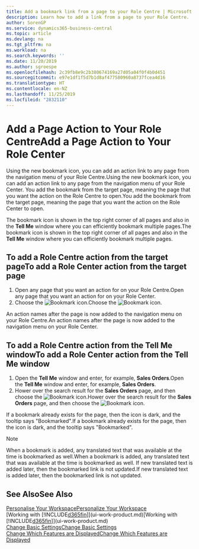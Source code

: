 ```yaml
---
title: Add a bookmark link from a page to your Role Centre | Microsoft Docs
description: Learn how to add a link from a page to your Role Centre.
author: SorenGP
ms.service: dynamics365-business-central
ms.topic: article
ms.devlang: na
ms.tgt_pltfrm: na
ms.workload: na
ms.search.keywords: ''
ms.date: 11/20/2019
ms.author: sgroespe
ms.openlocfilehash: 2c39fb8e9c2b380674169a27d05a04f0f4b0d451
ms.sourcegitcommit: e97e1df1f5d7b1d8af477580960a8737fcea4d16
ms.translationtype: HT
ms.contentlocale: en-NZ
ms.lasthandoff: 11/25/2019
ms.locfileid: "2832110"
---
```

# <a name="add-a-page-action-to-your-role-center"></a><span data-ttu-id="3ac8c-103">Add a Page Action to Your Role Centre</span><span class="sxs-lookup"><span data-stu-id="3ac8c-103">Add a Page Action to Your Role Center</span></span>
<span data-ttu-id="3ac8c-104">Using the new bookmark icon, you can add an action link to any page from the navigation menu of your Role Centre.</span><span class="sxs-lookup"><span data-stu-id="3ac8c-104">Using the new bookmark icon, you can add an action link to any page from the navigation menu of your Role Center.</span></span> <span data-ttu-id="3ac8c-105">You add the bookmark from the target page, meaning the page that you want the action on the Role Centre to open.</span><span class="sxs-lookup"><span data-stu-id="3ac8c-105">You add the bookmark from the target page, meaning the page that you want the action on the Role Center to open.</span></span>

<span data-ttu-id="3ac8c-106">The bookmark icon is shown in the top right corner of all pages and also in the **Tell Me** window where you can efficiently bookmark multiple pages.</span><span class="sxs-lookup"><span data-stu-id="3ac8c-106">The bookmark icon is shown in the top right corner of all pages and also in the **Tell Me** window where you can efficiently bookmark multiple pages.</span></span>

## <a name="to-add-a-role-center-action-from-the-target-page"></a><span data-ttu-id="3ac8c-107">To add a Role Centre action from the target page</span><span class="sxs-lookup"><span data-stu-id="3ac8c-107">To add a Role Center action from the target page</span></span>
1. <span data-ttu-id="3ac8c-108">Open any page that you want an action for on your Role Centre.</span><span class="sxs-lookup"><span data-stu-id="3ac8c-108">Open any page that you want an action for on your Role Center.</span></span>
2. <span data-ttu-id="3ac8c-109">Choose the ![Bookmark](media/ui_bookmark_icon.png "Bookmark") icon.</span><span class="sxs-lookup"><span data-stu-id="3ac8c-109">Choose the ![Bookmark](media/ui_bookmark_icon.png "Bookmark") icon.</span></span>

<span data-ttu-id="3ac8c-110">An action names after the page is now added to the navigation menu on your Role Centre.</span><span class="sxs-lookup"><span data-stu-id="3ac8c-110">An action names after the page is now added to the navigation menu on your Role Center.</span></span>

## <a name="to-add-a-role-center-action-from-the-tell-me-window"></a><span data-ttu-id="3ac8c-111">To add a Role Centre action from the Tell Me window</span><span class="sxs-lookup"><span data-stu-id="3ac8c-111">To add a Role Center action from the Tell Me window</span></span>
1. <span data-ttu-id="3ac8c-112">Open the **Tell Me** window and enter, for example, **Sales Orders**.</span><span class="sxs-lookup"><span data-stu-id="3ac8c-112">Open the **Tell Me** window and enter, for example, **Sales Orders**.</span></span>
2. <span data-ttu-id="3ac8c-113">Hower over the search result for the **Sales Orders** page, and then choose the ![Bookmark](media/ui_bookmark_icon.png "Bookmark") icon.</span><span class="sxs-lookup"><span data-stu-id="3ac8c-113">Hower over the search result for the **Sales Orders** page, and then choose the ![Bookmark](media/ui_bookmark_icon.png "Bookmark") icon.</span></span>

<span data-ttu-id="3ac8c-114">If a bookmark already exists for the page, then the icon is dark, and the tooltip says "Bookmarked".</span><span class="sxs-lookup"><span data-stu-id="3ac8c-114">If a bookmark already exists for the page, then the icon is dark, and the tooltip says "Bookmarked".</span></span>

> [!NOTE]  
> <span data-ttu-id="3ac8c-115">When a bookmark is added, any translated text that was available at the time is bookmarked as well.</span><span class="sxs-lookup"><span data-stu-id="3ac8c-115">When a bookmark is added, any translated text that was available at the time is bookmarked as well.</span></span> <span data-ttu-id="3ac8c-116">If new translated text is added later, then the bookmarked link is not updated.</span><span class="sxs-lookup"><span data-stu-id="3ac8c-116">If new translated text is added later, then the bookmarked link is not updated.</span></span>

## <a name="see-also"></a><span data-ttu-id="3ac8c-117">See Also</span><span class="sxs-lookup"><span data-stu-id="3ac8c-117">See Also</span></span>
[<span data-ttu-id="3ac8c-118">Personalise Your Workspace</span><span class="sxs-lookup"><span data-stu-id="3ac8c-118">Personalize Your Workspace</span></span>](ui-personalization-user.md)  
<span data-ttu-id="3ac8c-119">[Working with [!INCLUDE[d365fin](includes/d365fin_md.md)]](ui-work-product.md)</span><span class="sxs-lookup"><span data-stu-id="3ac8c-119">[Working with [!INCLUDE[d365fin](includes/d365fin_md.md)]](ui-work-product.md)</span></span>  
[<span data-ttu-id="3ac8c-120">Change Basic Settings</span><span class="sxs-lookup"><span data-stu-id="3ac8c-120">Change Basic Settings</span></span>](ui-change-basic-settings.md)  
[<span data-ttu-id="3ac8c-121">Change Which Features are Displayed</span><span class="sxs-lookup"><span data-stu-id="3ac8c-121">Change Which Features are Displayed</span></span>](ui-experiences.md)  
